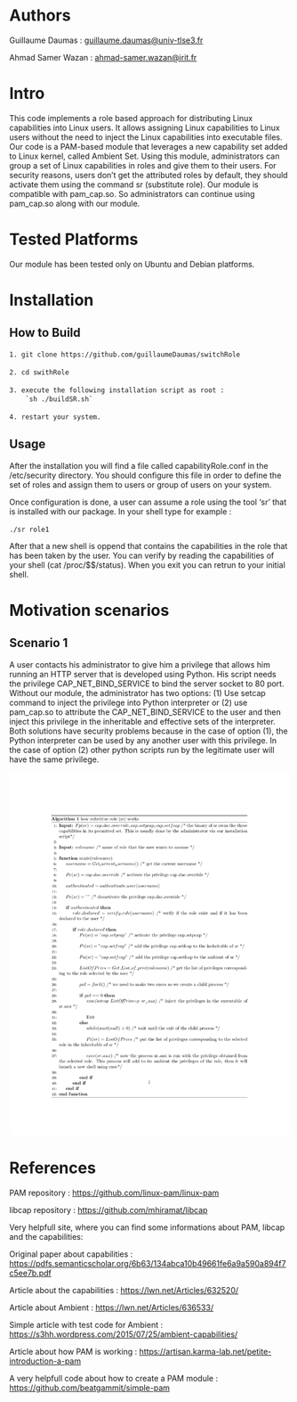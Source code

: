Authors
=======
Guillaume Daumas : guillaume.daumas@univ-tlse3.fr

Ahmad Samer Wazan : ahmad-samer.wazan@irit.fr



Intro
=====

This code implements a role based approach for distributing Linux capabilities into Linux users. It allows assigning Linux capabilities to Linux users without the need to inject the Linux capabilities into executable files. Our code is a PAM-based module that leverages a new capability set added to Linux kernel, called Ambient Set. Using this module, administrators can group a set of Linux capabilities in roles and give them to their users. For security reasons, users don’t get the attributed roles by default, they should activate them using the command sr (substitute role). Our module is compatible with pam_cap.so. So administrators can continue using pam_cap.so along with our module.

Tested Platforms
===========
Our module has been tested only on Ubuntu and Debian platforms.

Installation
===========

How to Build
------------

	1. git clone https://github.com/guillaumeDaumas/switchRole
    
    2. cd swithRole
    
    3. execute the following installation script as root :
		`sh ./buildSR.sh`
    
    4. restart your system.

Usage
-----

After the installation you will find a file called capabilityRole.conf in the /etc/security directory. You should configure this file in order to define the set of roles and assign them to users or group of users on your system.

Once configuration is done, a user can assume a role using the tool ‘sr’ that is installed with our package. In your shell type for example :

`./sr role1` 

After that a new shell is oppend that contains the capabilities in the role that has been taken by the user. You can verify by reading the capabilities of your shell (cat /proc/$$/status). When you exit you can retrun to your initial shell. 

Motivation scenarios
===========

Scenario 1
-----
A user contacts his administrator to give him a privilege that allows him running an HTTP server that is developed using Python. His script needs the privilege CAP_NET_BIND_SERVICE to bind the server socket to 80 port.  Without our module, the administrator has two options: (1)  Use setcap command to inject the privilege into Python interpreter or (2) use pam_cap.so to attribute the CAP_NET_BIND_SERVICE to the user and then inject this privilege in the inheritable and effective sets of the interpreter. Both solutions have security problems because in the case of option (1), the Python interpreter can be used by any another user with this privilege. In the case of option (2) other python scripts run by the legitimate user will have the same privilege.



![Screenshot](algorithm.jpg)



References
==========

PAM repository : https://github.com/linux-pam/linux-pam

libcap repository : https://github.com/mhiramat/libcap



Very helpfull site, where you can find some informations about PAM, libcap and the capabilities:


Original paper about capabilities : https://pdfs.semanticscholar.org/6b63/134abca10b49661fe6a9a590a894f7c5ee7b.pdf

Article about the capabilities : https://lwn.net/Articles/632520/

Article about Ambient : https://lwn.net/Articles/636533/

Simple article with test code for Ambient : https://s3hh.wordpress.com/2015/07/25/ambient-capabilities/

Article about how PAM is working : https://artisan.karma-lab.net/petite-introduction-a-pam

A very helpfull code about how to create a PAM module : https://github.com/beatgammit/simple-pam
